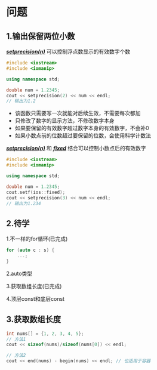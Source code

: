 # 问题

## 1.输出保留两位小数

<u>***setprecision(n)***</u> 可以控制浮点数显示的有效数字个数

```c++
#include <iostream>
#include <iomanip>　

using namespace std;

double num = 1.2345;
cout << setprecision(2) << num << endl;
// 输出为1.2
```

- 该函数只需要写一次就能对后续生效，不需要每次都加
- 只修改了数字的显示方法，不修改数字本身
- 如果要保留的有效数字超过数字本身的有效数字，不会补0
- 如果小数点前的位数超过要保留的位数，会使用科学计数法

<u>***setprecision(n)***</u> 和 <u>***fixed***</u> 结合可以控制小数点后的有效数字

```c++
#include <iostream>
#include <iomanip>　

using namespace std;

double num = 1.2345;
cout.setf(ios::fixed);
cout << setprecision(3) << num << endl;
// 输出为1.234
```

## 2.待学

1.不一样的for循环(已完成)

```c++
for (auto c : s) {
    ...;
}
```

2.auto类型

3.获取数组长度(已完成)

4.顶层const和底层const

## 3.获取数组长度

```c++
int nums[] = {1, 2, 3, 4, 5};
// 方法1
cout << sizeof(nums)/sizeof(nums[0]) << endl;

// 方法2
cout << end(nums) - begin(nums) << endl; // 也适用于容器
```

